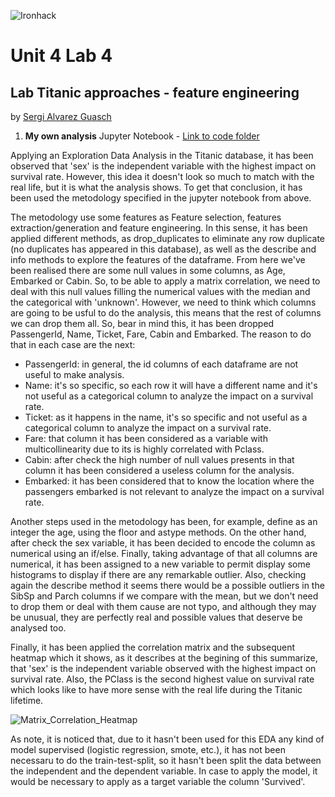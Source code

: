 ![Ironhack](https://github.com/SergiGuasch/sergiguasch/blob/main/labs/week4/Lab2/Ironhack.jpg)  

# Unit 4 Lab 4 

## Lab Titanic approaches - feature engineering

by [Sergi Alvarez Guasch](https://github.com/SergiGuasch/sergiguasch)  


 1. **My own analysis** Jupyter Notebook - [Link to code folder](https://github.com/SergiGuasch/sergiguasch/blob/main/labs/week4/Lab4/Lab%20Titanic%20approaches%20-%20feature%20engineering.ipynb)  
 
Applying an Exploration Data Analysis in the Titanic database, it has been observed that 'sex' is the independent variable with the highest impact on survival rate. However, this idea it doesn't look so much to match with the real life, but it is what the analysis shows. To get that conclusion, it has been used the metodology specified in the jupyter notebook from above. 

The metodology use some features as Feature selection, features extraction/generation and feature engineering. In this sense, it has been applied different methods, as drop_duplicates to eliminate any row duplicate (no duplicates has appeared in this database), as well as the describe and info methods to explore the features of the dataframe. From here we've been realised there are some null values in some columns, as Age, Embarked or Cabin. So, to be able to apply a matrix correlation, we need to deal with this null values filling the numerical values with the median and the categorical with 'unknown'. However, we need to think which columns are going to be usful to do the analysis, this means that the rest of columns we can drop them all. So, bear in mind this, it has been dropped PassengerId, Name, Ticket, Fare, Cabin and Embarked. The reason to do that in each case are the next: 

 - PassengerId: in general, the id columns of each dataframe are not useful to make analysis.
 - Name: it's so specific, so each row it will have a different name and it's not useful as a categorical column to analyze the impact on a survival rate.  
 - Ticket: as it happens in the name, it's so specific and not useful as a categorical column to analyze the impact on a survival rate.    
 - Fare: that column it has been considered as a variable with multicollinearity due to its is highly correlated with Pclass.  
 - Cabin: after check the high number of null values presents in that column it has been considered a useless column for the analysis.  
 - Embarked: it has been considered that to know the location where the passengers embarked is not relevant to analyze the impact on a survival rate.  

Another steps used in the metodology has been, for example, define as an integer the age, using the floor and astype methods. On the other hand, after check the sex variable, it has been decided to encode the column as numerical using an if/else. Finally, taking advantage of that all columns are numerical, it has been assigned to a new variable to permit display some histograms to display if there are any remarkable outlier. Also, checking again the describe method it seems there would be a possible outliers in the SibSp and Parch columns if we compare with the mean, but we don't need to drop them or deal with them cause are not typo, and although they may be unusual, they are perfectly real and possible values that deserve be analysed too. 

Finally, it has been applied the correlation matrix and the subsequent heatmap which it shows, as it describes at the begining of this summarize, that 'sex' is the independent variable observed with the highest impact on survival rate. Also, the PClass is the second highest value on survival rate which looks like to have more sense with the real life during the Titanic lifetime.

![Matrix_Correlation_Heatmap](https://github.com/SergiGuasch/sergiguasch/blob/main/labs/week4/Lab4/Corr.jpg)

As note, it is noticed that, due to it hasn't been used for this EDA any kind of model supervised (logistic regression, smote, etc.), it has not been necessaru to do the train-test-split, so it hasn't been split the data between the independent and the dependent variable. In case to apply the model, it would be necessary to apply as a target variable the column 'Survived'.


